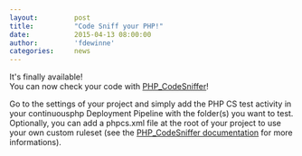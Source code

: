 ```yaml
---
layout:         post
title:          "Code Sniff your PHP!"
date:           2015-04-13 08:00:00
author:         'fdewinne'
categories:     news
---
```

It's finally available!  
You can now check your code with [PHP_CodeSniffer](https://github.com/squizlabs/PHP_CodeSniffer)!

<!--more-->
Go to the settings of your project and simply add the PHP CS test activity in your continuousphp Deployment Pipeline
with the folder(s) you want to test. Optionally, you can add a phpcs.xml file at the root of your project
to use your own custom ruleset (see the
[PHP_CodeSniffer documentation](https://github.com/squizlabs/PHP_CodeSniffer/wiki/Advanced-Usage#using-a-default-configuration-file)
for more informations).
